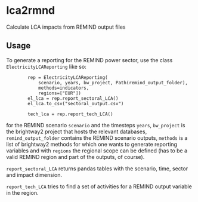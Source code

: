 # lca2rmnd
Calculate LCA impacts from REMIND output files

## Usage

To generate a reporting for the REMIND power sector, use the class `ElectricityLCAReporting` like so:
```
        rep = ElectricityLCAReporting(
            scenario, years, bw_project, Path(remind_output_folder),
            methods=indicators,
            regions=["EUR"])
        el_lca = rep.report_sectoral_LCA()
        el_lca.to_csv("sectoral_output.csv")
        
        tech_lca = rep.report_tech_LCA()

```
for the REMIND scenario `scenario` and the timesteps `years`, `bw_project` is the brightway2 project that hosts the relevant databases, 
`remind_output_folder` contains the REMIND scenario outputs, `methods` is a list of brightway2 methods for which one wants to generate reporting variables
and with `regions` the regional scope can be defined (has to be a valid REMIND region and part of the outputs, of course).

`report_sectoral_LCA` returns pandas tables with the scenario, time, sector and impact dimension.

 `report_tech_LCA` tries to find a set of activities for a REMIND output variable in the region.

